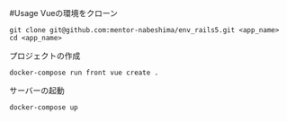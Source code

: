#Usage
Vueの環境をクローン
```
git clone git@github.com:mentor-nabeshima/env_rails5.git <app_name>
cd <app_name>
```

プロジェクトの作成
```
docker-compose run front vue create .
```

サーバーの起動
```
docker-compose up
```
